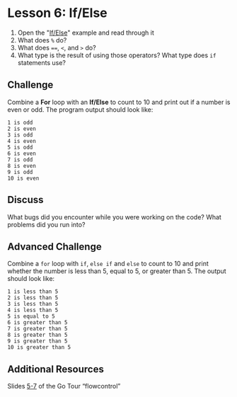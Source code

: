# Lesson 6: If/Else

1. Open the "[If/Else](https://gobyexample.com/if-else)" example and read through it
2. What does `%` do?
3. What does `==`, `<`, and `>` do? 
4. What type is the result of using those operators? What type does `if` statements use?

## Challenge

Combine a **For** loop with an **If/Else** to count to 10 and print out if a number is even or odd. The program output should look like:

```
1 is odd
2 is even
3 is odd
4 is even
5 is odd
6 is even
7 is odd
8 is even
9 is odd
10 is even
```

## Discuss

What bugs did you encounter while you were working on the code? What problems did you run into?

## Advanced Challenge

Combine a `for` loop with `if`, `else if` and `else` to count to 10 and print whether the number is less than 5, equal to 5, or greater than 5. The output should look like:

```
1 is less than 5
2 is less than 5
3 is less than 5
4 is less than 5
5 is equal to 5
6 is greater than 5
7 is greater than 5
8 is greater than 5
9 is greater than 5
10 is greater than 5
```

## Additional Resources

Slides [5-7](https://tour.golang.org/flowcontrol/5) of the Go Tour “flowcontrol”

